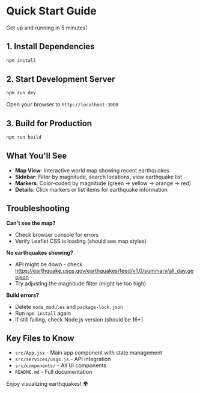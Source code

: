 # Quick Start Guide

Get up and running in 5 minutes!

## 1. Install Dependencies

```bash
npm install
```

## 2. Start Development Server

```bash
npm run dev
```

Open your browser to `http://localhost:3000`

## 3. Build for Production

```bash
npm run build
```

## What You'll See

- **Map View**: Interactive world map showing recent earthquakes
- **Sidebar**: Filter by magnitude, search locations, view earthquake list
- **Markers**: Color-coded by magnitude (green → yellow → orange → red)
- **Details**: Click markers or list items for earthquake information

## Troubleshooting

**Can't see the map?**
- Check browser console for errors
- Verify Leaflet CSS is loading (should see map styles)

**No earthquakes showing?**
- API might be down - check https://earthquake.usgs.gov/earthquakes/feed/v1.0/summary/all_day.geojson
- Try adjusting the magnitude filter (might be too high)

**Build errors?**
- Delete `node_modules` and `package-lock.json`
- Run `npm install` again
- If still failing, check Node.js version (should be 16+)

## Key Files to Know

- `src/App.jsx` - Main app component with state management
- `src/services/usgs.js` - API integration
- `src/components/` - All UI components
- `README.md` - Full documentation

Enjoy visualizing earthquakes! 🌍

